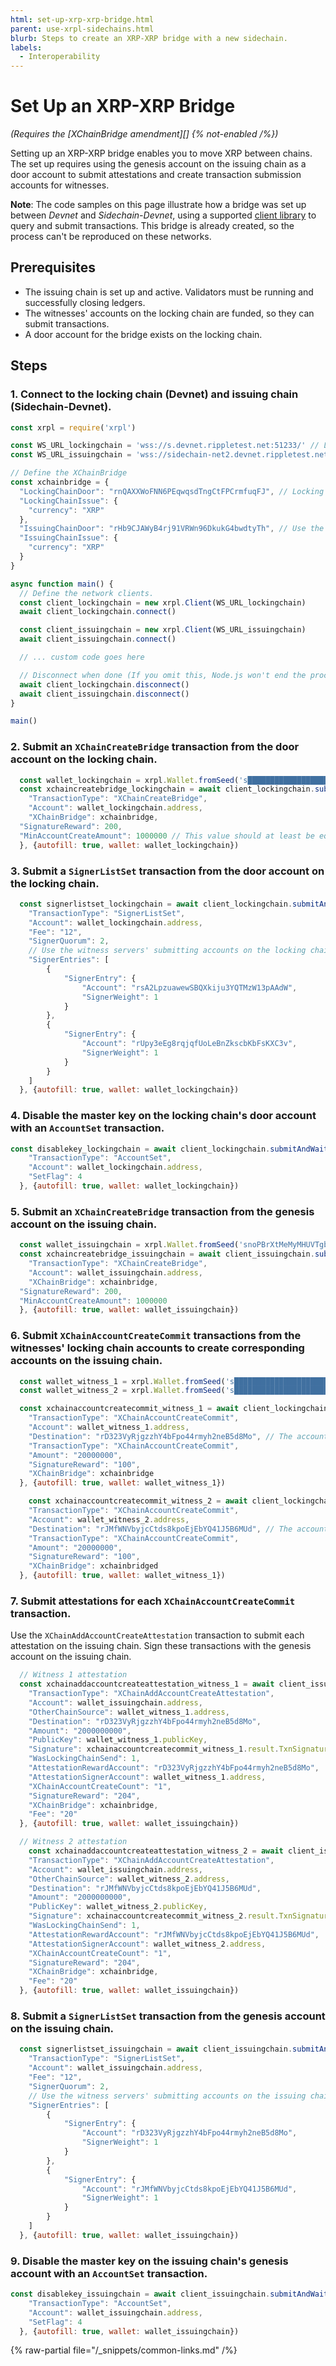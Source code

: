 ```yaml
---
html: set-up-xrp-xrp-bridge.html
parent: use-xrpl-sidechains.html
blurb: Steps to create an XRP-XRP bridge with a new sidechain.
labels:
  - Interoperability
---
```

# Set Up an XRP-XRP Bridge

_(Requires the [XChainBridge amendment][] {% not-enabled /%})_

Setting up an XRP-XRP bridge enables you to move XRP between chains. The set up requires using the genesis account on the issuing chain as a door account to submit attestations and create transaction submission accounts for witnesses.

**Note**: The code samples on this page illustrate how a bridge was set up between *Devnet* and *Sidechain-Devnet*, using a supported [client library](../../../references/client-libraries.md) to query and submit transactions. This bridge is already created, so the process can't be reproduced on these networks.


## Prerequisites

- The issuing chain is set up and active. Validators must be running and successfully closing ledgers.
- The witnesses' accounts on the locking chain are funded, so they can submit transactions.
- A door account for the bridge exists on the locking chain.


## Steps

### 1. Connect to the locking chain (Devnet) and issuing chain (Sidechain-Devnet).

```javascript
const xrpl = require('xrpl')

const WS_URL_lockingchain = 'wss://s.devnet.rippletest.net:51233/' // Locking chain
const WS_URL_issuingchain = 'wss://sidechain-net2.devnet.rippletest.net:51233/' // Issuing chain

// Define the XChainBridge
const xchainbridge = {
  "LockingChainDoor": "rnQAXXWoFNN6PEqwqsdTngCtFPCrmfuqFJ", // Locking chain door account
  "LockingChainIssue": {
    "currency": "XRP"
  },
  "IssuingChainDoor": "rHb9CJAWyB4rj91VRWn96DkukG4bwdtyTh", // Use the genesis address hardcoded in rippled
  "IssuingChainIssue": {
    "currency": "XRP"
  }
}

async function main() {
  // Define the network clients.
  const client_lockingchain = new xrpl.Client(WS_URL_lockingchain)
  await client_lockingchain.connect()

  const client_issuingchain = new xrpl.Client(WS_URL_issuingchain)
  await client_issuingchain.connect()

  // ... custom code goes here

  // Disconnect when done (If you omit this, Node.js won't end the process)
  await client_lockingchain.disconnect()
  await client_issuingchain.disconnect()
}

main()
```

### 2. Submit an `XChainCreateBridge` transaction from the door account on the locking chain.

```javascript
  const wallet_lockingchain = xrpl.Wallet.fromSeed('s████████████████████████████') // Locking chain door account
  const xchaincreatebridge_lockingchain = await client_lockingchain.submitAndWait({
    "TransactionType": "XChainCreateBridge",
    "Account": wallet_lockingchain.address,
    "XChainBridge": xchainbridge,
  "SignatureReward": 200,
  "MinAccountCreateAmount": 1000000 // This value should at least be equal to the account reserve on the issuing chain.
  }, {autofill: true, wallet: wallet_lockingchain})
```

### 3. Submit a `SignerListSet` transaction from the door account on the locking chain.

```javascript
  const signerlistset_lockingchain = await client_lockingchain.submitAndWait({
    "TransactionType": "SignerListSet",
    "Account": wallet_lockingchain.address,
    "Fee": "12",
    "SignerQuorum": 2,    
    // Use the witness servers' submitting accounts on the locking chain.
    "SignerEntries": [
        {
            "SignerEntry": {
                "Account": "rsA2LpzuawewSBQXkiju3YQTMzW13pAAdW",
                "SignerWeight": 1
            }
        },
        {
            "SignerEntry": {
                "Account": "rUpy3eEg8rqjqfUoLeBnZkscbKbFsKXC3v",
                "SignerWeight": 1
            }
        }
    ]
  }, {autofill: true, wallet: wallet_lockingchain})
```

### 4. Disable the master key on the locking chain's door account with an `AccountSet` transaction.

```javascript
const disablekey_lockingchain = await client_lockingchain.submitAndWait({
    "TransactionType": "AccountSet",
    "Account": wallet_lockingchain.address,
    "SetFlag": 4
  }, {autofill: true, wallet: wallet_lockingchain})
```

### 5. Submit an `XChainCreateBridge` transaction from the genesis account on the issuing chain.

```javascript
  const wallet_issuingchain = xrpl.Wallet.fromSeed('snoPBrXtMeMyMHUVTgbuqAfg1SUTb') // Use the genesis secret hardcoded in rippled.
  const xchaincreatebridge_issuingchain = await client_issuingchain.submitAndWait({
    "TransactionType": "XChainCreateBridge",
    "Account": wallet_issuingchain.address,
    "XChainBridge": xchainbridge,
  "SignatureReward": 200,
  "MinAccountCreateAmount": 1000000
  }, {autofill: true, wallet: wallet_issuingchain})
```

### 6. Submit `XChainAccountCreateCommit` transactions from the witnesses' locking chain accounts to create corresponding accounts on the issuing chain.

```javascript
  const wallet_witness_1 = xrpl.Wallet.fromSeed('s████████████████████████████') // Witness server 1 from `SignerListSet`: rsA2LpzuawewSBQXkiju3YQTMzW13pAAdW
  const wallet_witness_2 = xrpl.Wallet.fromSeed('s████████████████████████████') // Witness server 2 from `SignerListSet`: rUpy3eEg8rqjqfUoLeBnZkscbKbFsKXC3v

  const xchainaccountcreatecommit_witness_1 = await client_lockingchain.submitAndWait({
    "TransactionType": "XChainAccountCreateCommit",
    "Account": wallet_witness_1.address,
    "Destination": "rD323VyRjgzzhY4bFpo44rmyh2neB5d8Mo", // The account to create and fund for witness 1 on the issuing chain.
    "TransactionType": "XChainAccountCreateCommit",
    "Amount": "20000000",
    "SignatureReward": "100",
    "XChainBridge": xchainbridge
  }, {autofill: true, wallet: wallet_witness_1})

    const xchainaccountcreatecommit_witness_2 = await client_lockingchain.submitAndWait({
    "TransactionType": "XChainAccountCreateCommit",
    "Account": wallet_witness_2.address,
    "Destination": "rJMfWNVbyjcCtds8kpoEjEbYQ41J5B6MUd", // The account to create and fund for witness 2 on the issuing chain.
    "TransactionType": "XChainAccountCreateCommit",
    "Amount": "20000000",
    "SignatureReward": "100",
    "XChainBridge": xchainbridged
  }, {autofill: true, wallet: wallet_witness_1})
```

### 7. Submit attestations for each `XChainAccountCreateCommit` transaction.

Use the `XChainAddAccountCreateAttestation` transaction to submit each attestation on the issuing chain. Sign these transactions with the genesis account on the issuing chain.

```javascript
  // Witness 1 attestation
  const xchainaddaccountcreateattestation_witness_1 = await client_issuingchain.submitAndWait({
    "TransactionType": "XChainAddAccountCreateAttestation",
    "Account": wallet_issuingchain.address,
    "OtherChainSource": wallet_witness_1.address,
    "Destination": "rD323VyRjgzzhY4bFpo44rmyh2neB5d8Mo",
    "Amount": "2000000000",
    "PublicKey": wallet_witness_1.publicKey,
    "Signature": xchainaccountcreatecommit_witness_1.result.TxnSignature,
    "WasLockingChainSend": 1,
    "AttestationRewardAccount": "rD323VyRjgzzhY4bFpo44rmyh2neB5d8Mo",
    "AttestationSignerAccount": wallet_witness_1.address,
    "XChainAccountCreateCount": "1",
    "SignatureReward": "204",
    "XChainBridge": xchainbridge,
    "Fee": "20"
  }, {autofill: true, wallet: wallet_issuingchain})

  // Witness 2 attestation
    const xchainaddaccountcreateattestation_witness_2 = await client_issuingchain.submitAndWait({
    "TransactionType": "XChainAddAccountCreateAttestation",
    "Account": wallet_issuingchain.address,
    "OtherChainSource": wallet_witness_2.address,
    "Destination": "rJMfWNVbyjcCtds8kpoEjEbYQ41J5B6MUd",
    "Amount": "2000000000",
    "PublicKey": wallet_witness_2.publicKey,
    "Signature": xchainaccountcreatecommit_witness_2.result.TxnSignature,
    "WasLockingChainSend": 1,
    "AttestationRewardAccount": "rJMfWNVbyjcCtds8kpoEjEbYQ41J5B6MUd",
    "AttestationSignerAccount": wallet_witness_2.address,
    "XChainAccountCreateCount": "1",
    "SignatureReward": "204",
    "XChainBridge": xchainbridge,
    "Fee": "20"
  }, {autofill: true, wallet: wallet_issuingchain})
```

### 8. Submit a `SignerListSet` transaction from the genesis account on the issuing chain.

```javascript
  const signerlistset_issuingchain = await client_issuingchain.submitAndWait({
    "TransactionType": "SignerListSet",
    "Account": wallet_issuingchain.address,
    "Fee": "12",
    "SignerQuorum": 2,    
    // Use the witness servers' submitting accounts on the issuing chain created in step 7
    "SignerEntries": [
        {
            "SignerEntry": {
                "Account": "rD323VyRjgzzhY4bFpo44rmyh2neB5d8Mo",
                "SignerWeight": 1
            }
        },
        {
            "SignerEntry": {
                "Account": "rJMfWNVbyjcCtds8kpoEjEbYQ41J5B6MUd",
                "SignerWeight": 1
            }
        }
    ]
  }, {autofill: true, wallet: wallet_issuingchain})
```

### 9. Disable the master key on the issuing chain's genesis account with an `AccountSet` transaction.

```javascript
const disablekey_issuingchain = await client_issuingchain.submitAndWait({
    "TransactionType": "AccountSet",
    "Account": wallet_issuingchain.address,
    "SetFlag": 4
  }, {autofill: true, wallet: wallet_issuingchain})
```

{% raw-partial file="/_snippets/common-links.md" /%}
